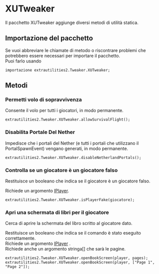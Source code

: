 # XUTweaker

Il pacchetto XUTweaker aggiunge diversi metodi di utilità statica.

## Importazione del pacchetto

Se vuoi abbreviare le chiamate di metodo o riscontrare problemi che potrebbero essere necessari per importare il pacchetto.  
Puoi farlo usando

```zenscript
importazione extrautilities2.Tweaker.XUTweaker;
```

## Metodi

### Permetti volo di sopravvivenza

Consente il volo per tutti i giocatori, in modo permanente.

```zenscript
extrautilities2.Tweaker.XUTweaker.allowSurvivalFlight();
```

### Disabilita Portale Del Nether

Impedisce che i portali del Nether (e tutti i portali che utilizzano il PortalSpawnEvent) vengano generati, in modo permanente.

```zenscript
extrautilities2.Tweaker.XUTweaker.disableNetherlandPortals();
```

### Controlla se un giocatore è un giocatore falso

Restituisce un booleano che indica se il giocatore è un giocatore falso.

Richiede un argomento [IPlayer](/Vanilla/Players/IPlayer).

```zenscript
extrautilities2.Tweaker.XUTweaker.isPlayerFake(giocatore);
```

### Apri una schermata di libri per il giocatore

Cerca di aprire la schermata del libro scritto al giocatore dato.

Restituisce un booleano che indica se il comando è stato eseguito correttamente.  
Richiede un argomento [IPlayer](/Vanilla/Players/IPlayer) .  
Richiede anche un argomento stringa[] che sarà le pagine.

```zenscript
extrautilities2.Tweaker.XUTweaker.openBookScreen(player, pages);
extrautilities2.Tweaker.XUTweaker.openBookScreen(player, ["Page 1", "Page 2"]);
```